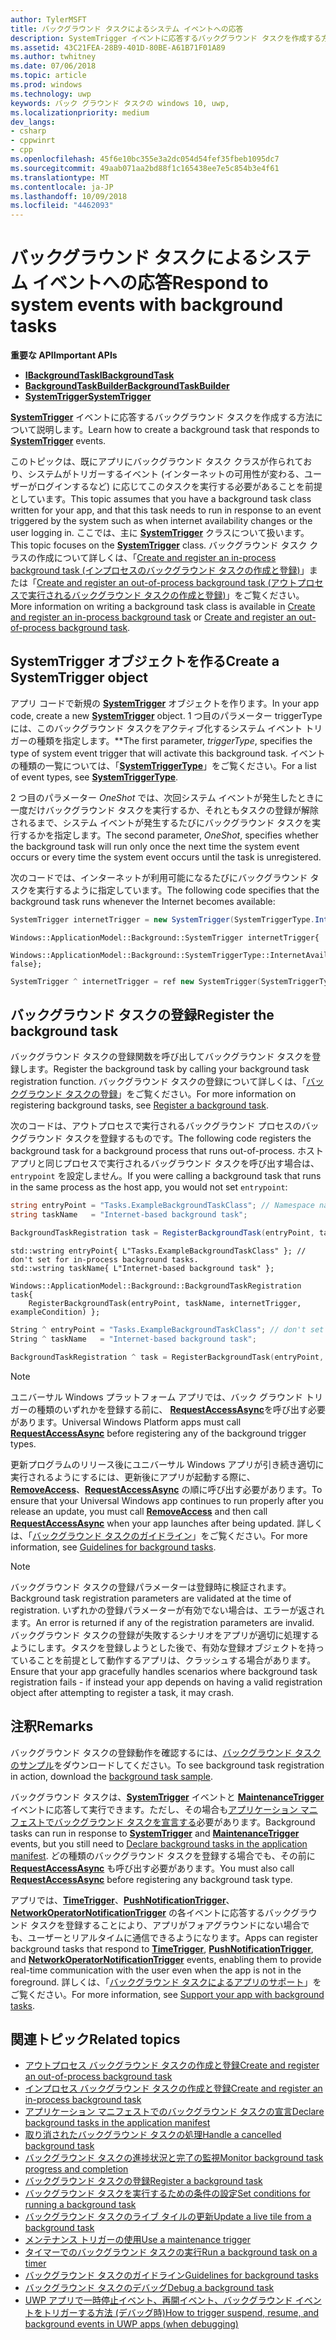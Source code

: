 ```yaml
---
author: TylerMSFT
title: バックグラウンド タスクによるシステム イベントへの応答
description: SystemTrigger イベントに応答するバックグラウンド タスクを作成する方法について説明します。
ms.assetid: 43C21FEA-28B9-401D-80BE-A61B71F01A89
ms.author: twhitney
ms.date: 07/06/2018
ms.topic: article
ms.prod: windows
ms.technology: uwp
keywords: バック グラウンド タスクの windows 10, uwp,
ms.localizationpriority: medium
dev_langs:
- csharp
- cppwinrt
- cpp
ms.openlocfilehash: 45f6e10bc355e3a2dc054d54fef35fbeb1095dc7
ms.sourcegitcommit: 49aab071aa2bd88f1c165438ee7e5c854b3e4f61
ms.translationtype: MT
ms.contentlocale: ja-JP
ms.lasthandoff: 10/09/2018
ms.locfileid: "4462093"
---
```

# <a name="respond-to-system-events-with-background-tasks"></a><span data-ttu-id="11e33-104">バックグラウンド タスクによるシステム イベントへの応答</span><span class="sxs-lookup"><span data-stu-id="11e33-104">Respond to system events with background tasks</span></span>

**<span data-ttu-id="11e33-105">重要な API</span><span class="sxs-lookup"><span data-stu-id="11e33-105">Important APIs</span></span>**

- [**<span data-ttu-id="11e33-106">IBackgroundTask</span><span class="sxs-lookup"><span data-stu-id="11e33-106">IBackgroundTask</span></span>**](https://msdn.microsoft.com/library/windows/apps/br224794)
- [**<span data-ttu-id="11e33-107">BackgroundTaskBuilder</span><span class="sxs-lookup"><span data-stu-id="11e33-107">BackgroundTaskBuilder</span></span>**](https://msdn.microsoft.com/library/windows/apps/br224768)
- [**<span data-ttu-id="11e33-108">SystemTrigger</span><span class="sxs-lookup"><span data-stu-id="11e33-108">SystemTrigger</span></span>**](https://msdn.microsoft.com/library/windows/apps/br224838)

<span data-ttu-id="11e33-109">[**SystemTrigger**](https://msdn.microsoft.com/library/windows/apps/br224839) イベントに応答するバックグラウンド タスクを作成する方法について説明します。</span><span class="sxs-lookup"><span data-stu-id="11e33-109">Learn how to create a background task that responds to [**SystemTrigger**](https://msdn.microsoft.com/library/windows/apps/br224839) events.</span></span>

<span data-ttu-id="11e33-110">このトピックは、既にアプリにバックグラウンド タスク クラスが作られており、システムがトリガーするイベント (インターネットの可用性が変わる、ユーザーがログインするなど) に応じてこのタスクを実行する必要があることを前提としています。</span><span class="sxs-lookup"><span data-stu-id="11e33-110">This topic assumes that you have a background task class written for your app, and that this task needs to run in response to an event triggered by the system such as when internet availability changes or the user logging in.</span></span> <span data-ttu-id="11e33-111">ここでは、主に [**SystemTrigger**](https://msdn.microsoft.com/library/windows/apps/br224839) クラスについて扱います。</span><span class="sxs-lookup"><span data-stu-id="11e33-111">This topic focuses on the [**SystemTrigger**](https://msdn.microsoft.com/library/windows/apps/br224839) class.</span></span> <span data-ttu-id="11e33-112">バックグラウンド タスク クラスの作成について詳しくは、「[Create and register an in-process background task (インプロセスのバックグラウンド タスクの作成と登録)](create-and-register-an-inproc-background-task.md)」または「[Create and register an out-of-process background task (アウトプロセスで実行されるバックグラウンド タスクの作成と登録)](create-and-register-a-background-task.md)」をご覧ください。</span><span class="sxs-lookup"><span data-stu-id="11e33-112">More information on writing a background task class is available in [Create and register an in-process background task](create-and-register-an-inproc-background-task.md) or [Create and register an out-of-process background task](create-and-register-a-background-task.md).</span></span>

## <a name="create-a-systemtrigger-object"></a><span data-ttu-id="11e33-113">SystemTrigger オブジェクトを作る</span><span class="sxs-lookup"><span data-stu-id="11e33-113">Create a SystemTrigger object</span></span>

<span data-ttu-id="11e33-114">アプリ コードで新規の [**SystemTrigger**](https://msdn.microsoft.com/library/windows/apps/br224838) オブジェクトを作ります。</span><span class="sxs-lookup"><span data-stu-id="11e33-114">In your app code, create a new [**SystemTrigger**](https://msdn.microsoft.com/library/windows/apps/br224838) object.</span></span> <span data-ttu-id="11e33-115">1 つ目のパラメーター triggerType には、このバックグラウンド タスクをアクティブ化するシステム イベント トリガーの種類を指定します。\*\*</span><span class="sxs-lookup"><span data-stu-id="11e33-115">The first parameter, *triggerType*, specifies the type of system event trigger that will activate this background task.</span></span> <span data-ttu-id="11e33-116">イベントの種類の一覧については、「[**SystemTriggerType**](https://msdn.microsoft.com/library/windows/apps/br224839)」をご覧ください。</span><span class="sxs-lookup"><span data-stu-id="11e33-116">For a list of event types, see [**SystemTriggerType**](https://msdn.microsoft.com/library/windows/apps/br224839).</span></span>

<span data-ttu-id="11e33-117">2 つ目のパラメーター *OneShot* では、次回システム イベントが発生したときに一度だけバックグラウンド タスクを実行するか、それともタスクの登録が解除されるまで、システム イベントが発生するたびにバックグラウンド タスクを実行するかを指定します。</span><span class="sxs-lookup"><span data-stu-id="11e33-117">The second parameter, *OneShot*, specifies whether the background task will run only once the next time the system event occurs or every time the system event occurs until the task is unregistered.</span></span>

<span data-ttu-id="11e33-118">次のコードでは、インターネットが利用可能になるたびにバックグラウンド タスクを実行するように指定しています。</span><span class="sxs-lookup"><span data-stu-id="11e33-118">The following code specifies that the background task runs whenever the Internet becomes available:</span></span>

```csharp
SystemTrigger internetTrigger = new SystemTrigger(SystemTriggerType.InternetAvailable, false);
```

```cppwinrt
Windows::ApplicationModel::Background::SystemTrigger internetTrigger{
    Windows::ApplicationModel::Background::SystemTriggerType::InternetAvailable, false};
```

```cpp
SystemTrigger ^ internetTrigger = ref new SystemTrigger(SystemTriggerType::InternetAvailable, false);
```

## <a name="register-the-background-task"></a><span data-ttu-id="11e33-119">バックグラウンド タスクの登録</span><span class="sxs-lookup"><span data-stu-id="11e33-119">Register the background task</span></span>

<span data-ttu-id="11e33-120">バックグラウンド タスクの登録関数を呼び出してバックグラウンド タスクを登録します。</span><span class="sxs-lookup"><span data-stu-id="11e33-120">Register the background task by calling your background task registration function.</span></span> <span data-ttu-id="11e33-121">バックグラウンド タスクの登録について詳しくは、「[バックグラウンド タスクの登録](register-a-background-task.md)」をご覧ください。</span><span class="sxs-lookup"><span data-stu-id="11e33-121">For more information on registering background tasks, see [Register a background task](register-a-background-task.md).</span></span>

<span data-ttu-id="11e33-122">次のコードは、アウトプロセスで実行されるバックグラウンド プロセスのバックグラウンド タスクを登録するものです。</span><span class="sxs-lookup"><span data-stu-id="11e33-122">The following code registers the background task for a background process that runs out-of-process.</span></span> <span data-ttu-id="11e33-123">ホスト アプリと同じプロセスで実行されるバッグラウンド タスクを呼び出す場合は、`entrypoint` を設定しません。</span><span class="sxs-lookup"><span data-stu-id="11e33-123">If you were calling a background task that runs in the same process as the host app, you would not set `entrypoint`:</span></span>

```csharp
string entryPoint = "Tasks.ExampleBackgroundTaskClass"; // Namespace name, '.', and the name of the class containing the background task
string taskName   = "Internet-based background task";

BackgroundTaskRegistration task = RegisterBackgroundTask(entryPoint, taskName, internetTrigger, exampleCondition);
```

```cppwinrt
std::wstring entryPoint{ L"Tasks.ExampleBackgroundTaskClass" }; // don't set for in-process background tasks.
std::wstring taskName{ L"Internet-based background task" };

Windows::ApplicationModel::Background::BackgroundTaskRegistration task{
    RegisterBackgroundTask(entryPoint, taskName, internetTrigger, exampleCondition) };
```

```cpp
String ^ entryPoint = "Tasks.ExampleBackgroundTaskClass"; // don't set for in-process background tasks
String ^ taskName   = "Internet-based background task";

BackgroundTaskRegistration ^ task = RegisterBackgroundTask(entryPoint, taskName, internetTrigger, exampleCondition);
```

> [!NOTE]
> <span data-ttu-id="11e33-124">ユニバーサル Windows プラットフォーム アプリでは、バック グラウンド トリガーの種類のいずれかを登録する前に、 [**RequestAccessAsync**](https://msdn.microsoft.com/library/windows/apps/hh700485)を呼び出す必要があります。</span><span class="sxs-lookup"><span data-stu-id="11e33-124">Universal Windows Platform apps must call [**RequestAccessAsync**](https://msdn.microsoft.com/library/windows/apps/hh700485) before registering any of the background trigger types.</span></span>

<span data-ttu-id="11e33-125">更新プログラムのリリース後にユニバーサル Windows アプリが引き続き適切に実行されるようにするには、更新後にアプリが起動する際に、[**RemoveAccess**](https://msdn.microsoft.com/library/windows/apps/hh700471)、[**RequestAccessAsync**](https://msdn.microsoft.com/library/windows/apps/hh700485) の順に呼び出す必要があります。</span><span class="sxs-lookup"><span data-stu-id="11e33-125">To ensure that your Universal Windows app continues to run properly after you release an update, you must call [**RemoveAccess**](https://msdn.microsoft.com/library/windows/apps/hh700471) and then call [**RequestAccessAsync**](https://msdn.microsoft.com/library/windows/apps/hh700485) when your app launches after being updated.</span></span> <span data-ttu-id="11e33-126">詳しくは、「[バックグラウンド タスクのガイドライン](guidelines-for-background-tasks.md)」をご覧ください。</span><span class="sxs-lookup"><span data-stu-id="11e33-126">For more information, see [Guidelines for background tasks](guidelines-for-background-tasks.md).</span></span>

> [!NOTE]
> <span data-ttu-id="11e33-127">バックグラウンド タスクの登録パラメーターは登録時に検証されます。</span><span class="sxs-lookup"><span data-stu-id="11e33-127">Background task registration parameters are validated at the time of registration.</span></span> <span data-ttu-id="11e33-128">いずれかの登録パラメーターが有効でない場合は、エラーが返されます。</span><span class="sxs-lookup"><span data-stu-id="11e33-128">An error is returned if any of the registration parameters are invalid.</span></span> <span data-ttu-id="11e33-129">バックグラウンド タスクの登録が失敗するシナリオをアプリが適切に処理するようにします。タスクを登録しようとした後で、有効な登録オブジェクトを持っていることを前提として動作するアプリは、クラッシュする場合があります。</span><span class="sxs-lookup"><span data-stu-id="11e33-129">Ensure that your app gracefully handles scenarios where background task registration fails - if instead your app depends on having a valid registration object after attempting to register a task, it may crash.</span></span>
 
## <a name="remarks"></a><span data-ttu-id="11e33-130">注釈</span><span class="sxs-lookup"><span data-stu-id="11e33-130">Remarks</span></span>

<span data-ttu-id="11e33-131">バックグラウンド タスクの登録動作を確認するには、[バックグラウンド タスクのサンプル](http://go.microsoft.com/fwlink/p/?LinkId=618666)をダウンロードしてください。</span><span class="sxs-lookup"><span data-stu-id="11e33-131">To see background task registration in action, download the [background task sample](http://go.microsoft.com/fwlink/p/?LinkId=618666).</span></span>

<span data-ttu-id="11e33-132">バックグラウンド タスクは、[**SystemTrigger**](https://msdn.microsoft.com/library/windows/apps/br224838) イベントと [**MaintenanceTrigger**](https://msdn.microsoft.com/library/windows/apps/hh700517) イベントに応答して実行できます。ただし、その場合も[アプリケーション マニフェストでバックグラウンド タスクを宣言する](declare-background-tasks-in-the-application-manifest.md)必要があります。</span><span class="sxs-lookup"><span data-stu-id="11e33-132">Background tasks can run in response to [**SystemTrigger**](https://msdn.microsoft.com/library/windows/apps/br224838) and [**MaintenanceTrigger**](https://msdn.microsoft.com/library/windows/apps/hh700517) events, but you still need to [Declare background tasks in the application manifest](declare-background-tasks-in-the-application-manifest.md).</span></span> <span data-ttu-id="11e33-133">どの種類のバックグラウンド タスクを登録する場合でも、その前に [**RequestAccessAsync**](https://msdn.microsoft.com/library/windows/apps/hh700485) も呼び出す必要があります。</span><span class="sxs-lookup"><span data-stu-id="11e33-133">You must also call [**RequestAccessAsync**](https://msdn.microsoft.com/library/windows/apps/hh700485) before registering any background task type.</span></span>

<span data-ttu-id="11e33-134">アプリでは、[**TimeTrigger**](https://msdn.microsoft.com/library/windows/apps/br224843)、[**PushNotificationTrigger**](https://msdn.microsoft.com/library/windows/apps/hh700543)、[**NetworkOperatorNotificationTrigger**](https://msdn.microsoft.com/library/windows/apps/br224831) の各イベントに応答するバックグラウンド タスクを登録することにより、アプリがフォアグラウンドにない場合でも、ユーザーとリアルタイムに通信できるようになります。</span><span class="sxs-lookup"><span data-stu-id="11e33-134">Apps can register background tasks that respond to [**TimeTrigger**](https://msdn.microsoft.com/library/windows/apps/br224843), [**PushNotificationTrigger**](https://msdn.microsoft.com/library/windows/apps/hh700543), and [**NetworkOperatorNotificationTrigger**](https://msdn.microsoft.com/library/windows/apps/br224831) events, enabling them to provide real-time communication with the user even when the app is not in the foreground.</span></span> <span data-ttu-id="11e33-135">詳しくは、「[バックグラウンド タスクによるアプリのサポート](support-your-app-with-background-tasks.md)」をご覧ください。</span><span class="sxs-lookup"><span data-stu-id="11e33-135">For more information, see [Support your app with background tasks](support-your-app-with-background-tasks.md).</span></span>

## <a name="related-topics"></a><span data-ttu-id="11e33-136">関連トピック</span><span class="sxs-lookup"><span data-stu-id="11e33-136">Related topics</span></span>

* [<span data-ttu-id="11e33-137">アウトプロセス バックグラウンド タスクの作成と登録</span><span class="sxs-lookup"><span data-stu-id="11e33-137">Create and register an out-of-process background task</span></span>](create-and-register-a-background-task.md)
* [<span data-ttu-id="11e33-138">インプロセス バックグラウンド タスクの作成と登録</span><span class="sxs-lookup"><span data-stu-id="11e33-138">Create and register an in-process background task</span></span>](create-and-register-an-inproc-background-task.md)
* [<span data-ttu-id="11e33-139">アプリケーション マニフェストでのバックグラウンド タスクの宣言</span><span class="sxs-lookup"><span data-stu-id="11e33-139">Declare background tasks in the application manifest</span></span>](declare-background-tasks-in-the-application-manifest.md)
* [<span data-ttu-id="11e33-140">取り消されたバックグラウンド タスクの処理</span><span class="sxs-lookup"><span data-stu-id="11e33-140">Handle a cancelled background task</span></span>](handle-a-cancelled-background-task.md)
* [<span data-ttu-id="11e33-141">バックグラウンド タスクの進捗状況と完了の監視</span><span class="sxs-lookup"><span data-stu-id="11e33-141">Monitor background task progress and completion</span></span>](monitor-background-task-progress-and-completion.md)
* [<span data-ttu-id="11e33-142">バックグラウンド タスクの登録</span><span class="sxs-lookup"><span data-stu-id="11e33-142">Register a background task</span></span>](register-a-background-task.md)
* [<span data-ttu-id="11e33-143">バックグラウンド タスクを実行するための条件の設定</span><span class="sxs-lookup"><span data-stu-id="11e33-143">Set conditions for running a background task</span></span>](set-conditions-for-running-a-background-task.md)
* [<span data-ttu-id="11e33-144">バックグラウンド タスクのライブ タイルの更新</span><span class="sxs-lookup"><span data-stu-id="11e33-144">Update a live tile from a background task</span></span>](update-a-live-tile-from-a-background-task.md)
* [<span data-ttu-id="11e33-145">メンテナンス トリガーの使用</span><span class="sxs-lookup"><span data-stu-id="11e33-145">Use a maintenance trigger</span></span>](use-a-maintenance-trigger.md)
* [<span data-ttu-id="11e33-146">タイマーでのバックグラウンド タスクの実行</span><span class="sxs-lookup"><span data-stu-id="11e33-146">Run a background task on a timer</span></span>](run-a-background-task-on-a-timer-.md)
* [<span data-ttu-id="11e33-147">バックグラウンド タスクのガイドライン</span><span class="sxs-lookup"><span data-stu-id="11e33-147">Guidelines for background tasks</span></span>](guidelines-for-background-tasks.md)
* [<span data-ttu-id="11e33-148">バックグラウンド タスクのデバッグ</span><span class="sxs-lookup"><span data-stu-id="11e33-148">Debug a background task</span></span>](debug-a-background-task.md)
* [<span data-ttu-id="11e33-149">UWP アプリで一時停止イベント、再開イベント、バックグラウンド イベントをトリガーする方法 (デバッグ時)</span><span class="sxs-lookup"><span data-stu-id="11e33-149">How to trigger suspend, resume, and background events in UWP apps (when debugging)</span></span>](http://go.microsoft.com/fwlink/p/?linkid=254345)
